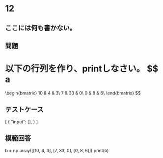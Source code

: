 # 12
ここには何も書かない。
---
## 問題
以下の行列を作り、printしなさい。
$$
a
=
\begin{bmatrix} 
10 & 4 & 3\\ 
7 & 33 & 0\\
0 & 8 & 6\\
\end{bmatrix} 
$$

## テストケース

[
  {
    "input": [],
  }
]

## 模範回答
b = np.array([[10, 4, 3], [7, 33, 0], [0, 8, 6]])
print(b)